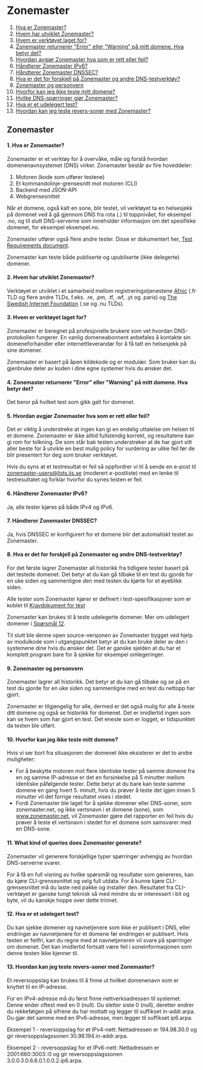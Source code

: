 Zonemaster
==========

1. [Hva er Zonemaster?](#q1)
2. [Hvem har utviklet Zonemaster?](#q2)
3. [Hvem er verktøyet laget for?](#q3)
4. [Zonemaster returnerer "Error" eller "Warning" på mitt domene. Hva betyr det?](#q4)
5. [Hvordan avgjør Zonemaster hva som er rett eller feil?](#q5)
6. [Håndterer Zonemaster IPv6?](#q6)
7. [Håndterer Zonemaster DNSSEC?](#q7)
8. [Hva er det for forskjell på Zonemaster og andre DNS-testverktøy?](#q8)
9. [Zonemaster og personvern](#q9)
10. [Hvorfor kan jeg ikke teste mitt domene?](#q10)
11. [Hvilke DNS-spørringer gjør Zonemaster?](#q11)
12. [Hva er et udelegert test?](#q12)
13. [Hvordan kan jeg teste revers-soner med Zonemaster?](#q13)

Zonemaster
----------

#### 1. Hva er Zonemaster? <a name="q1"></a>
Zonemaster er et verktøy for å overvåke, måle og forstå hvordan domenenavnsystemet (DNS) virker. Zonemaster består av fire hoveddeler:

  1. Motoren (kode som utfører testene)
  2. Et kommandolinje-grensesnitt mot motoren (CLI)
  3. Backend med JSON-API
  4. Webgrensesnittet

Når et domene, også kalt en sone, blir testet, vil verktøyet ta en helsesjekk på domenet ved å gå gjennom DNS fra rota (.) til toppnivået, for eksempel .no, og til slutt DNS-serverne som inneholder informasjon om det spesifikke domenet, for eksempel eksempel.no.

Zonemaster utfører også flere andre tester. Disse er dokumentert her, [Test Requirements document](https://github.com/zonemaster/zonemaster/blob/master/docs/requirements/TestRequirements.md).

Zonemaster kan teste både publiserte og upubliserte (ikke delegerte) domener.

#### 2. Hvem har utviklet Zonemaster? <a name="q2"></a>
Verktøyet er utviklet i et samarbeid mellom registreringstjenestene
[Afnic](https://www.afnic.fr/en/)
(.fr TLD og flere andre TLDs, f.eks. .re, .pm, .tf, .wf, .yt og .paris) og
[The Swedish Internet Foundation](https://internetstiftelsen.se/en/)
(.se og .nu TLDs).

#### 3. Hvem er verktøyet laget for? <a name="q3"></a>
Zonemaster er beregnet på profesjonelle brukere som vet hvordan DNS-protokollen fungerer. En vanlig domeneabonnent anbefales å kontakte sin domeneforhandler eller internettleverandør for å få tatt en helsesjekk på sine domener.

Zonemaster er basert på åpen kildekode og er modulær. Som bruker kan du gjenbruke deler av koden i dine egne systemer hvis du ønsker det.

#### 4. Zonemaster returnerer "Error" eller "Warning" på mitt domene. Hva betyr det? <a name="q4"></a>
Det beror på hvilket test som gikk galt for domenet.

#### 5. Hvordan avgjør Zonemaster hva som er rett eller feil? <a name="q5"></a>
Det er viktig å understreke at ingen kan gi en endelig uttalelse om helsen til et domene. Zonemaster er ikke alltid fullstendig korrekt, og resultatene kan gi rom for tolkning. De som står bak testen understreker at de har gjort sitt aller beste for å utvikle en best mulig policy for vurdering av ulike feil før de blir presentert for deg som bruker verktøyet.

Hvis du syns at et testresultat er feil så oppfordrer vi til å sende en e-post til zonemaster-users@lists.iis.se (moderert e-postliste) med en lenke til testresultatet og forklar hvorfor du synes testen er feil.

#### 6. Håndterer Zonemaster IPv6? <a name="q6"></a>
Ja, alle tester kjøres på både IPv4 og IPv6.

#### 7. Håndterer Zonemaster DNSSEC? <a name="q7"></a>
Ja, hvis DNSSEC er konfigurert for et domene blir det automatiskt testet av Zonemaster.

#### 8. Hva er det for forskjell på Zonemaster og andre DNS-testverktøy? <a name="q8"></a>
For det første lagrer Zonemaster all historikk fra tidligere tester basert på det testede domenet. Det betyr at du kan gå tilbake til en test du gjorde for en uke siden og sammenligne den med testen du kjørte for et øyeblikk siden.

Alle tester som Zonemaster kjører er definert i test-spesifikasjoner som
er koblet til [Kravdokument for test](https://github.com/zonemaster/zonemaster/blob/master/docs/requirements/TestRequirements.md)

Zonemaster kan brukes til å teste udelegerte domener. Mer om udelegert
domener i [Spørsmål 12](#q12).

Til slutt ble denne open source-versjonen av Zonemaster bygget ved hjelp av modulkode som i utgangspunktet betyr at du kan bruke deler av den i systemene dine hvis du ønsker det. Det er ganske sjelden at du har et komplett program bare for å sjekke for eksempel omlegeringer.

#### 9. Zonemaster og personvern <a name="q9"></a>
Zonemaster lagrer all historikk. Det betyr at du kan gå tilbake og se på en test du gjorde for en uke siden og sammenligne med en test du nettopp har gjort.

Zonemaster er tilgjengelig for alle, dermed er det også mulig for alle å teste ditt domene og også se historikk for domenet. Det er imidlertid ingen som kan se hvem som har gjort en test. Det eneste som er logget, er tidspunktet da testen ble utført.

#### 10. Hvorfor kan jeg ikke teste mitt domene? <a name="q10"></a>
Hvis vi ser bort fra situasjonen der domenet ikke eksisterer er det to andre muligheter:
  - For å beskytte motoren mot flere identiske tester på samme domene fra en og
    samme IP-adresse er det en forsinkelse på 5 minutter mellom
    identiske påfølgende tester. Dette betyr at du bare kan teste
    samme domene en gang hvert 5. minutt, hvis du prøver å teste det igjen
    innen 5 minutter vil det forrige resultatet vises i stedet.
  - Fordi Zonemaster ble laget for å sjekke domener eller DNS-soner, som zonemaster.net, og
    ikke vertsnavn i et domene (sone), som www.zonemaster.net, vil Zonemaster gjøre det
    rapporter en feil hvis du prøver å teste et vertsnavn i stedet for et domene som samsvarer med en DNS-sone.

#### 11. What kind of queries does Zonemaster generate? <a name="q11"></a>
Zonemaster vil generere forskjellige typer spørringer avhengig av hvordan DNS-serverne svarer.

For å få en full visning av hvilke spørsmål og resultater som genereres, kan du kjøre CLI-grensesnittet og velg full utdata. For å kunne kjøre CLI-grensesnittet må du laste ned pakke og installer den.
Resultatet fra CLI-verktøyet er ganske tungt teknisk så med mindre du er interessert i bit og byte, vil du kanskje hoppe over dette trinnet.

#### 12. Hva er et udelegert test? <a name="q12"></a>
Du kan sjekke domener og navnetjenere som ikke er publisert i DNS, eller endringer av navnetjenere for et domene før endringen er publisert. Hvis testen er feilfri, kan du regne med at navnetjeneren vil svare på spørringer om domenet. Det kan imidlertid fortsatt være feil i soneinformasjonen som denne testen ikke kjenner til.

#### 13. Hvordan kan jeg teste revers-soner med Zonemaster? <a name="q13"></a>
Et reversoppslag kan brukes til å finne ut hvilket domenenavn som er knyttet til en IP-adresse.

For en IPv4-adresse må du først finne nettverksadressen til systemet. Denne ender oftest med en 0 (null). Du sletter siste 0 (null), deretter endrer du rekkefølgen på sifrene du har mottatt og legger til suffikset in-addr.arpa. Du gjør det samme med en IPv6-adresse, men legger til suffikset ip6.arpa.

Eksempel 1 - reversoppslag for et IPv4-nett: Nettadressen er 194.98.30.0 og gir reversoppslagssonen 30.98.194.in-addr.arpa.

Eksempel 2 - reversoppslag for et IPv6-nett: Nettadressen er 2001:660:3003::0 og gir reversoppslagssonen 3.0.0.3.0.6.6.0.1.0.0.2.ip6.arpa.

